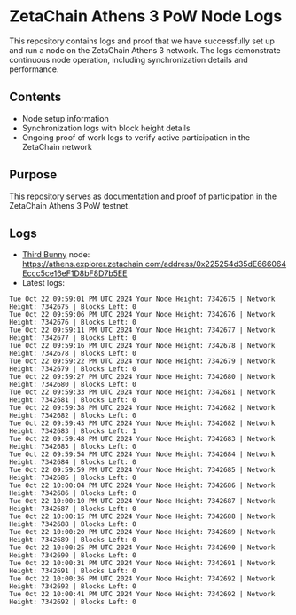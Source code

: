 # ZetaChain Athens 3 PoW Node Logs
This repository contains logs and proof that we have successfully set up and run a node on the ZetaChain Athens 3 network. The logs demonstrate continuous node operation, including synchronization details and performance.

## Contents
- Node setup information
- Synchronization logs with block height details
- Ongoing proof of work logs to verify active participation in the ZetaChain network

## Purpose
This repository serves as documentation and proof of participation in the ZetaChain Athens 3 PoW testnet.

## Logs

- [Third Bunny](https://thirdbunny.xyz/) node: https://athens.explorer.zetachain.com/address/0x225254d35dE666064Eccc5ce16eF1D8bF8D7b5EE
- Latest logs:
```
Tue Oct 22 09:59:01 PM UTC 2024 Your Node Height: 7342675 | Network Height: 7342675 | Blocks Left: 0
Tue Oct 22 09:59:06 PM UTC 2024 Your Node Height: 7342676 | Network Height: 7342676 | Blocks Left: 0
Tue Oct 22 09:59:11 PM UTC 2024 Your Node Height: 7342677 | Network Height: 7342677 | Blocks Left: 0
Tue Oct 22 09:59:16 PM UTC 2024 Your Node Height: 7342678 | Network Height: 7342678 | Blocks Left: 0
Tue Oct 22 09:59:22 PM UTC 2024 Your Node Height: 7342679 | Network Height: 7342679 | Blocks Left: 0
Tue Oct 22 09:59:27 PM UTC 2024 Your Node Height: 7342680 | Network Height: 7342680 | Blocks Left: 0
Tue Oct 22 09:59:33 PM UTC 2024 Your Node Height: 7342681 | Network Height: 7342681 | Blocks Left: 0
Tue Oct 22 09:59:38 PM UTC 2024 Your Node Height: 7342682 | Network Height: 7342682 | Blocks Left: 0
Tue Oct 22 09:59:43 PM UTC 2024 Your Node Height: 7342682 | Network Height: 7342683 | Blocks Left: 1
Tue Oct 22 09:59:48 PM UTC 2024 Your Node Height: 7342683 | Network Height: 7342683 | Blocks Left: 0
Tue Oct 22 09:59:54 PM UTC 2024 Your Node Height: 7342684 | Network Height: 7342684 | Blocks Left: 0
Tue Oct 22 09:59:59 PM UTC 2024 Your Node Height: 7342685 | Network Height: 7342685 | Blocks Left: 0
Tue Oct 22 10:00:04 PM UTC 2024 Your Node Height: 7342686 | Network Height: 7342686 | Blocks Left: 0
Tue Oct 22 10:00:10 PM UTC 2024 Your Node Height: 7342687 | Network Height: 7342687 | Blocks Left: 0
Tue Oct 22 10:00:15 PM UTC 2024 Your Node Height: 7342688 | Network Height: 7342688 | Blocks Left: 0
Tue Oct 22 10:00:20 PM UTC 2024 Your Node Height: 7342689 | Network Height: 7342689 | Blocks Left: 0
Tue Oct 22 10:00:25 PM UTC 2024 Your Node Height: 7342690 | Network Height: 7342690 | Blocks Left: 0
Tue Oct 22 10:00:31 PM UTC 2024 Your Node Height: 7342691 | Network Height: 7342691 | Blocks Left: 0
Tue Oct 22 10:00:36 PM UTC 2024 Your Node Height: 7342692 | Network Height: 7342692 | Blocks Left: 0
Tue Oct 22 10:00:41 PM UTC 2024 Your Node Height: 7342692 | Network Height: 7342692 | Blocks Left: 0
```
